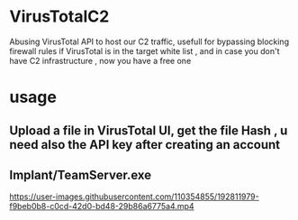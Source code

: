 # VirusTotalC2
Abusing VirusTotal API to host our C2 traffic, usefull for bypassing blocking firewall rules if VirusTotal is in the target white list , and in case you don't have C2 infrastructure , now you have a free one


# usage  
## Upload a file in VirusTotal UI, get the file Hash , u need also the API key after creating an account  
## Implant/TeamServer.exe <file Hash>  

https://user-images.githubusercontent.com/110354855/192811979-f9beb0b8-c0cd-42d0-bd48-29b86a6775a4.mp4
